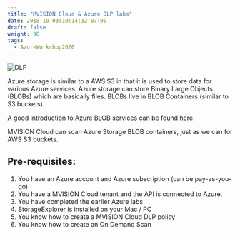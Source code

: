 ```yaml
---
title: "MVISION Cloud & Azure DLP labs"
date: 2018-10-03T10:14:32-07:00
draft: false
weight: 90
tags:
  - AzureWorkshop2020
---
```

![DLP](/images/mfe/DLP_33532832_m.jpg?classes=border,shadow)

Azure storage is similar to a AWS S3 in that it is used to store data for various Azure services. Azure storage can store Binary Large Objects (BLOBs) which are basically files. BLOBs live in BLOB Containers (similar to S3 buckets).

A good introduction to Azure BLOB services can be found here.

MVISION Cloud can scan Azure Storage BLOB containers, just as we can for AWS S3 buckets.

## Pre-requisites:

1.  You have an Azure account and Azure subscription (can be pay-as-you-go)
2.  You have a MVISION Cloud tenant and the API is connected to Azure.
3.  You have completed the earlier Azure labs
4.  StorageExplorer is installed on your Mac / PC
5.  You know how to create a MVISION Cloud DLP policy
6.  You know how to create an On Demand Scan


